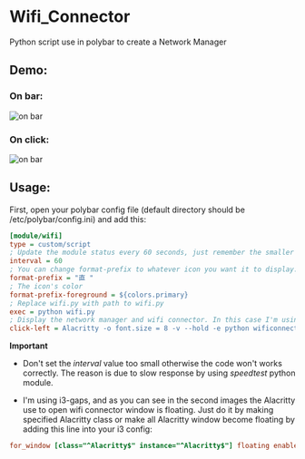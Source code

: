 # Wifi_Connector
Python script use in polybar to create a Network Manager

## Demo:

### On bar:
![on bar](https://media.discordapp.net/attachments/886507265450991617/1049976744070893598/image.png)

### On click:

![on bar](https://media.discordapp.net/attachments/886507265450991617/1049976839717797970/filename_12_02_191414.png?width=873&height=491)

## Usage:

First, open your polybar config file (default directory should be /etc/polybar/config.ini) and add this:

```ini
[module/wifi]
type = custom/script
; Update the module status every 60 seconds, just remember the smaller value is, the more cpu usage it will takes to update your module.
interval = 60
; You can change format-prefix to whatever icon you want it to display. I'm using Nerd Font on the polybar so I just use Nerd Icons as well.
format-prefix = "直 "
; The icon's color
format-prefix-foreground = ${colors.primary}
; Replace wifi.py with path to wifi.py
exec = python wifi.py
; Display the network manager and wifi connector. In this case I'm using Alacritty.
click-left = Alacritty -o font.size = 8 -v --hold -e python wificonnector.py
```
**Important**

- Don't set the *interval* value too small otherwise the code won't works correctly. The reason is due to slow response by using *speedtest* python module.

- I'm using i3-gaps, and as you can see in the second images the Alacritty use to open wifi connector window is floating. Just do it by making specified Alacritty class or make all Alacritty window become floating by adding this line into your i3 config:

```ini
for_window [class="^Alacritty$" instance="^Alacritty$"] floating enable
```


